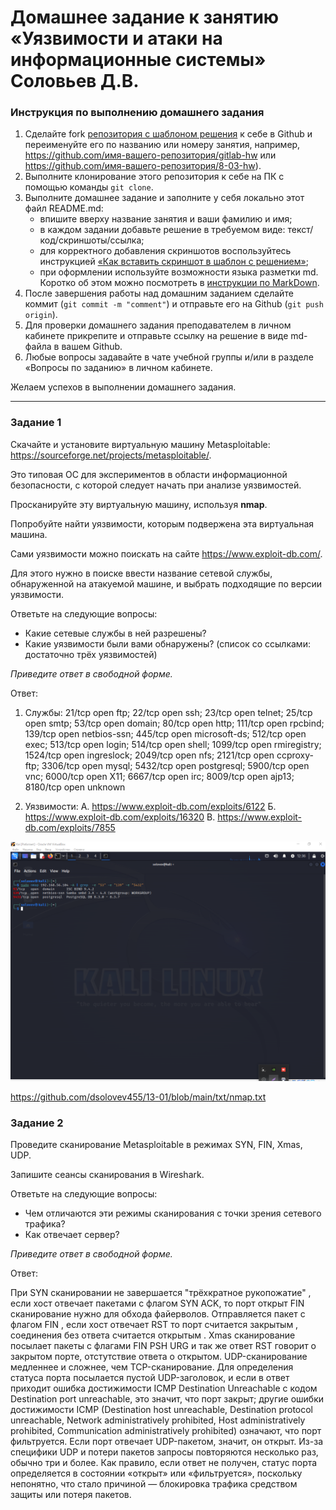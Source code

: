 # Домашнее задание к занятию «Уязвимости и атаки на информационные системы» Соловьев Д.В.

### Инструкция по выполнению домашнего задания

1. Сделайте fork [репозитория c шаблоном решения](https://github.com/netology-code/sys-pattern-homework) к себе в Github и переименуйте его по названию или номеру занятия, например, https://github.com/имя-вашего-репозитория/gitlab-hw или https://github.com/имя-вашего-репозитория/8-03-hw).
2. Выполните клонирование этого репозитория к себе на ПК с помощью команды `git clone`.
3. Выполните домашнее задание и заполните у себя локально этот файл README.md:
   - впишите вверху название занятия и ваши фамилию и имя;
   - в каждом задании добавьте решение в требуемом виде: текст/код/скриншоты/ссылка;
   - для корректного добавления скриншотов воспользуйтесь инструкцией [«Как вставить скриншот в шаблон с решением»](https://github.com/netology-code/sys-pattern-homework/blob/main/screen-instruction.md);
   - при оформлении используйте возможности языка разметки md. Коротко об этом можно посмотреть в [инструкции по MarkDown](https://github.com/netology-code/sys-pattern-homework/blob/main/md-instruction.md).
4. После завершения работы над домашним заданием сделайте коммит (`git commit -m "comment"`) и отправьте его на Github (`git push origin`).
5. Для проверки домашнего задания преподавателем в личном кабинете прикрепите и отправьте ссылку на решение в виде md-файла в вашем Github.
6. Любые вопросы задавайте в чате учебной группы и/или в разделе «Вопросы по заданию» в личном кабинете.

Желаем успехов в выполнении домашнего задания.

------

### Задание 1

Скачайте и установите виртуальную машину Metasploitable: https://sourceforge.net/projects/metasploitable/.

Это типовая ОС для экспериментов в области информационной безопасности, с которой следует начать при анализе уязвимостей.

Просканируйте эту виртуальную машину, используя **nmap**.

Попробуйте найти уязвимости, которым подвержена эта виртуальная машина.

Сами уязвимости можно поискать на сайте https://www.exploit-db.com/.

Для этого нужно в поиске ввести название сетевой службы, обнаруженной на атакуемой машине, и выбрать подходящие по версии уязвимости.

Ответьте на следующие вопросы:

- Какие сетевые службы в ней разрешены?
- Какие уязвимости были вами обнаружены? (список со ссылками: достаточно трёх уязвимостей)
  
*Приведите ответ в свободной форме.* 

Ответ:

1. Службы:
21/tcp   open  ftp; 
22/tcp   open  ssh;
23/tcp   open  telnet;
25/tcp   open  smtp;
53/tcp   open  domain;
80/tcp   open  http;
111/tcp  open  rpcbind;
139/tcp  open  netbios-ssn;
445/tcp  open  microsoft-ds;
512/tcp  open  exec;
513/tcp  open  login;
514/tcp  open  shell;
1099/tcp open  rmiregistry;
1524/tcp open  ingreslock;
2049/tcp open  nfs;
2121/tcp open  ccproxy-ftp;
3306/tcp open  mysql;
5432/tcp open  postgresql;
5900/tcp open  vnc;
6000/tcp open  X11;
6667/tcp open  irc;
8009/tcp open  ajp13;
8180/tcp open  unknown

2. Уязвимости:
А. https://www.exploit-db.com/exploits/6122
Б. https://www.exploit-db.com/exploits/16320
В. https://www.exploit-db.com/exploits/7855

![alt text](https://github.com/dsolovev455/13-01/blob/main/img/1.png)

https://github.com/dsolovev455/13-01/blob/main/txt/nmap.txt

### Задание 2

Проведите сканирование Metasploitable в режимах SYN, FIN, Xmas, UDP.

Запишите сеансы сканирования в Wireshark.

Ответьте на следующие вопросы:

- Чем отличаются эти режимы сканирования с точки зрения сетевого трафика?
- Как отвечает сервер?

*Приведите ответ в свободной форме.*

Ответ:

При SYN сканировании не завершается "трёхкратное рукопожатие" , если хост отвечает пакетами с флагом SYN ACK, то порт открыт
FIN сканирование нужно для обхода файерволов. Отправляется пакет с флагом FIN , если хост отвечает RST то порт считается закрытым , 
соединения без ответа считается открытым . Xmas сканирование посылает пакеты с флагами FIN PSH URG и так же ответ RST говорит о закрытом порте, 
отстутствие ответа о открытом. UDP-сканирование медленнее и сложнее, чем TCP-сканирование. Для определения статуса порта посылается пустой UDP-заголовок, и если в ответ приходит ошибка достижимости ICMP Destination Unreachable с кодом Destination port unreachable,
это значит, что порт закрыт; другие ошибки достижимости ICMP (Destination host unreachable, Destination protocol unreachable, 
Network administratively prohibited, Host administratively prohibited, Communication administratively prohibited) означают, что порт фильтруется. 
Если порт отвечает UDP-пакетом, значит, он открыт. Из-за специфики UDP и потери пакетов запросы повторяются несколько раз, обычно три и более. 
Как правило, если ответ не получен, статус порта определяется в состоянии «открыт» или «фильтруется», поскольку непонятно, что стало причиной — блокировка
трафика средством защиты или потеря пакетов. 
